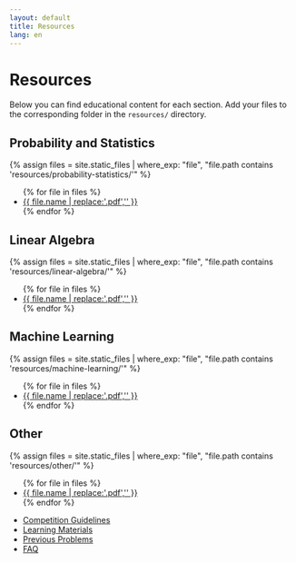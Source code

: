 ```yaml
---
layout: default
title: Resources
lang: en
---
```


# Resources

Below you can find educational content for each section. Add your files to the corresponding folder in the `resources/` directory.

## Probability and Statistics
{% assign files = site.static_files | where_exp: "file", "file.path contains 'resources/probability-statistics/'" %}
<ul class="download-list">
{% for file in files %}
  <li><a href="{{ file.path | relative_url }}" class="download-btn" download><i class="fas fa-file-download"></i>{{ file.name | replace:'.pdf','' }}</a></li>
{% endfor %}
</ul>

## Linear Algebra
{% assign files = site.static_files | where_exp: "file", "file.path contains 'resources/linear-algebra/'" %}
<ul class="download-list">
{% for file in files %}
  <li><a href="{{ file.path | relative_url }}" class="download-btn" download><i class="fas fa-file-download"></i>{{ file.name | replace:'.pdf','' }}</a></li>
{% endfor %}
</ul>

## Machine Learning
{% assign files = site.static_files | where_exp: "file", "file.path contains 'resources/machine-learning/'" %}
<ul class="download-list">
{% for file in files %}
  <li><a href="{{ file.path | relative_url }}" class="download-btn" download><i class="fas fa-file-download"></i>{{ file.name | replace:'.pdf','' }}</a></li>
{% endfor %}
</ul>

## Other
{% assign files = site.static_files | where_exp: "file", "file.path contains 'resources/other/'" %}
<ul class="download-list">
{% for file in files %}
  <li><a href="{{ file.path | relative_url }}" class="download-btn" download><i class="fas fa-file-download"></i>{{ file.name | replace:'.pdf','' }}</a></li>
{% endfor %}
</ul>

- [Competition Guidelines](#)
- [Learning Materials](#)
- [Previous Problems](#)
- [FAQ](#) 